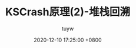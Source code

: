 ---
title: KSCrash原理(2)-堆栈回溯
author: tuyw
date: 2020-12-10 17:25:00 +0800
categories: [源码阅读, KSCrash]
tags: [KSCrash]
image: /assets/img/源码阅读/KSCrash/head.jpeg
---
